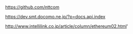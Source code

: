 
https://github.com/nttcom

https://dev.smt.docomo.ne.jp/?p=docs.api.index

http://www.intellilink.co.jp/article/column/ethereum02.html'
